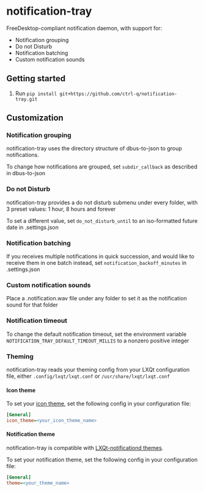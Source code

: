 # notification-tray

FreeDesktop-compliant notification daemon, with support for:
- Notification grouping
- Do not Disturb
- Notification batching
- Custom notification sounds

## Getting started

1. Run `pip install git+https://github.com/ctrl-q/notification-tray.git`

## Customization

### Notification grouping

notification-tray uses the directory structure of dbus-to-json to group notifications.

To change how notifications are grouped, set `subdir_callback` as described in dbus-to-json

### Do not Disturb

notification-tray provides a do not disturb submenu under every folder, with 3 preset values: 1 hour, 8 hours and forever

To set a different value, set `do_not_disturb_until` to an iso-formatted future date in .settings.json

### Notification batching

If you receives multiple notifications in quick succession, and would like to receive them in one batch instead, set `notification_backoff_minutes` in .settings.json

### Custom notification sounds

Place a .notification.wav file under any folder to set it as the notification sound for that folder

### Notification timeout

To change the default notification timeout, set the environment variable `NOTIFICATION_TRAY_DEFAULT_TIMEOUT_MILLIS` to a nonzero positive integer

### Theming

notification-tray reads your theming config from your LXQt configuration file, either `.config/lxqt/lxqt.conf` or `/usr/share/lxqt/lxqt.conf`

#### Icon theme

To set your [icon theme](https://specifications.freedesktop.org/icon-theme-spec), set the following config in your configuration file:

```ini
[General]
icon_theme=<your_icon_theme_name>
```

#### Notification theme

notification-tray is compatible with [LXQt-notificationd themes](https://github.com/lxqt/lxqt/wiki/Creating-LXQt-Themes#the-lxqt-notification-daemon-pathlxqt-notificationd).

To set your notification theme, set the following config in your configuration file:

```ini
[General]
theme=<your_theme_name>
```
